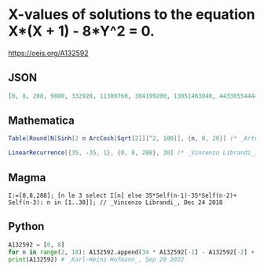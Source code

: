 # X\-values of solutions to the equation X\*\(X \+ 1\) \- 8\*Y^2 \= 0\.
https://oeis.org/A132592
## JSON
```JSON
[0, 8, 288, 9800, 332928, 11309768, 384199200, 13051463048, 443365544448, 15061377048200, 511643454094368, 17380816062160328, 590436102659356800, 20057446674355970888, 681362750825443653408, 23146276081390728245000, 786292024016459316676608, 26710782540478226038759688]
```
## Mathematica
```Mathematica
Table[Round[N[Sinh[2 n ArcCosh[Sqrt[2]]]^2, 100]], {n, 0, 20}] (* _Artur Jasinski_, Feb 10 2010 *)
```
```Mathematica
LinearRecurrence[{35, -35, 1}, {0, 8, 288}, 30] (* _Vincenzo Librandi_, Dec 24 2018 *)
```
## Magma
```Magma
I:=[0,8,288]; [n le 3 select I[n] else 35*Self(n-1)-35*Self(n-2)+ Self(n-3): n in [1..30]]; // _Vincenzo Librandi_, Dec 24 2018
```
## Python
```Python
A132592 = [0, 8]
for n in range(2, 18): A132592.append(34 * A132592[-1] - A132592[-2] + 16)
print(A132592) # _Karl-Heinz Hofmann_, Sep 20 2022
```
